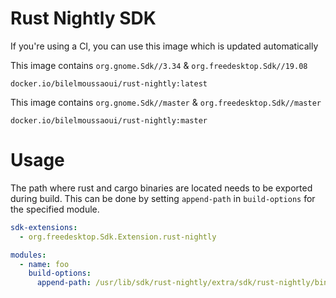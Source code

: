 # Rust Nightly SDK

If you're using a CI, you can use this image which is updated automatically


This image contains `org.gnome.Sdk//3.34` & `org.freedesktop.Sdk//19.08`
```
docker.io/bilelmoussaoui/rust-nightly:latest
```

This image contains `org.gnome.Sdk//master` & `org.freedesktop.Sdk//master`
```
docker.io/bilelmoussaoui/rust-nightly:master
```

# Usage

The path where rust and cargo binaries are located needs to be exported
during build. This can be done by setting `append-path` in
`build-options` for the specified module.

```yaml
sdk-extensions:
  - org.freedesktop.Sdk.Extension.rust-nightly

modules:
  - name: foo
    build-options:
      append-path: /usr/lib/sdk/rust-nightly/extra/sdk/rust-nightly/bin
```
